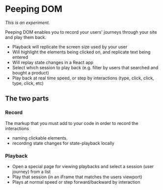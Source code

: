 # Peeping DOM

*This is an experiment.*

Peeping DOM enables you to record your users' journeys through your site and play them back.

- Playback will replicate the screen size used by your user
- Will highlight the elements being clicked on, and replicate text being entered
- Will replay state changes in a React app
- Select which session to play back (e.g. filter by users that searched and bought a product)
- Play back at real time speed, or step by interactions (type, click, click, type, click, etc)


## The two parts

### Record
The markup that you must add to your code in order to record the interactions
- naming clickable elements.
- recording state changes for state-playback locally

### Playback
- Open a special page for viewing playbacks and select a session (user journey) from a list
- Play that session (in an iFrame that matches the users viewport)
- Plays at normal speed or step forward/backward by interaction
